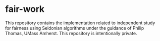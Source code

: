 # fair-work
This repository contains the implementation related to independent study for fairness using Seldonian algorithms under the guidance of Philip Thomas, UMass Amherst.
This repository is intentionally private.
